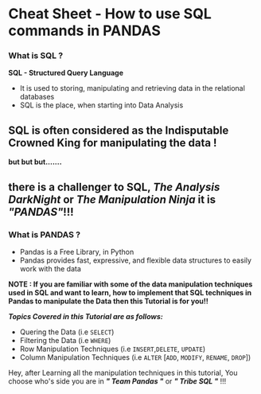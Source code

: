 # Cheat Sheet - How to use SQL commands in PANDAS

### What is SQL ?

**SQL - Structured Query Language**
- It is used to storing, manipulating and retrieving data in the relational databases
- SQL is the place, when starting into Data Analysis

## SQL is often considered as the Indisputable Crowned King for manipulating the data !

**but but but.......**

## there is a challenger to SQL, _The Analysis DarkNight_ or _The Manipulation Ninja_ it is _"PANDAS"_!!!

### What is PANDAS ?

- Pandas is a Free Library, in Python 
- Pandas provides fast, expressive, and flexible data structures to easily work with the data
  
**NOTE : If you are familiar with some of the data manipulation techniques used in SQL and want to learn, how to implement that SQL techniques in Pandas to manipulate the Data then this Tutorial is for you!!**

***Topics Covered in this Tutorial are as follows:***

- Quering the Data (i.e `SELECT`)
- Filtering the Data (i.e `WHERE`)
- Row Manipulation Techniques (i.e `INSERT`,`DELETE`, `UPDATE`)
- Column Manipulation Techniques (i.e `ALTER` [`ADD`, `MODIFY`, `RENAME`, `DROP`])

 Hey, after Learning all the manipulation techniques in this tutorial, You choose who's side you are in ***" Team Pandas "*** or  ***" Tribe SQL "*** !!!
